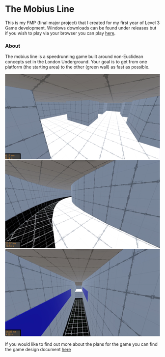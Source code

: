 # The Mobius Line

This is my FMP (final major project) that I created for my first year of Level 3 Game development. Windows downloads can be found under releases but if you wish to play via your browser you can play [here](https://pashabibko.itch.io/the-mobius-line).

### About

The mobius line is a speedrunning game built around non-Euclidean concepts set in the London Underground. Your goal is to get from one platform (the starting area) to the other (green wall) as fast as possible.

![](md-res/screenshot1.png)
![](md-res/screenshot2.png)
![](md-res/screenshot3.png)

If you would like to find out more about the plans for the game you can find the game design document [here](GameDesignDoc.md)
